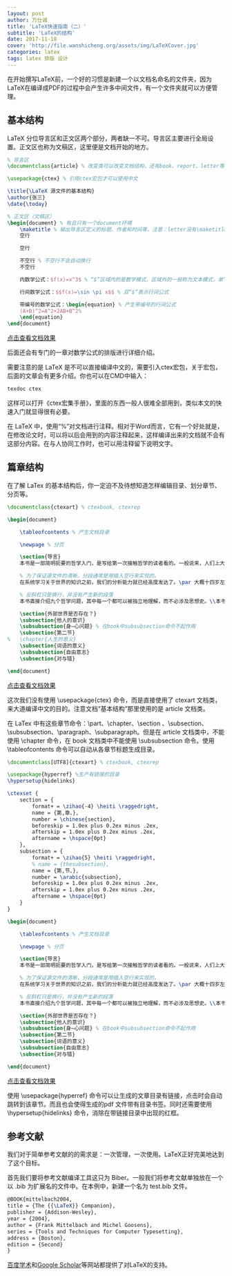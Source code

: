 ```yaml
---
layout: post
author: 万仕诚
title: 'LaTeX快速指南（二）'
subtitle: 'LaTeX的结构'
date: 2017-11-18
cover: 'http://file.wanshicheng.org/assets/img/LaTeXCover.jpg'
categories: latex
tags: latex 排版 设计
---
```


在开始撰写LaTeX前，一个好的习惯是新建一个以文档名命名的文件夹，因为LaTeX在编译成PDF的过程中会产生许多中间文件，有一个文件夹就可以方便管理。

## 基本结构

LaTeX 分位导言区和正文区两个部分，两者缺一不可。导言区主要进行全局设置。正文区也称为文稿区，这里便是文档开始的地方。

```latex
% 导言区
\documentclass{article} % 改变类可以改变文档结构，还有book、report、letter等类

\usepackage{ctex} % 引用ctex宏包才可以使用中文

\title{\LaTeX 源文件的基本结构}
\author{张三}
\date{\today}

% 正文区（文稿区）
\begin{document} % 有且只有一个document环境
	\maketitle % 输出导言区定义的标题、作者和时间等，注意：letter没有\maketitle命令
	空行

	空行

	不空行 % 不空行不会自动换行
	不空行

	内数学公式：$f(x)=x^3$ % “$”区域内的是数学模式，区域外的一般称为文本模式，单“$”表示行内公式

	行间数学公式：$$f(x)=\sin \pi x$$ % 双“$”表示行间公式

	带编号的数学公式：\begin{equation} % 产生带编号的行间公式
	(A+B)^2=A^2+2AB+B^2%
	\end{equation}
\end{document}
```

[点击查看文档效果](https://github.com/wanshicheng/LaTeX-quick-tour/blob/master/source/source.pdf)

后面还会有专门的一章对数学公式的排版进行详细介绍。

需要注意的是 LaTeX 是不可以直接编译中文的，需要引入ctex宏包，关于宏包，后面的文章会有更多介绍。你也可以在CMD中输入：

```bash
texdoc ctex
```

这样可以打开《ctex宏集手册》，里面的东西一般人很难全部用到，类似本文的快速入门就显得很有必要。

在 LaTeX 中，使用“%”对文档进行注释。相对于Word而言，它有一个好处就是，在修改论文时，可以将以后会用到的内容注释起来，这样编译出来的文档就不会有这部分内容。在与人协同工作时，也可以用注释留下说明文字。


## 篇章结构

在了解 LaTex 的基本结构后，你一定迫不及待想知道怎样编辑目录、划分章节、分页等。

```latex
\documentclass{ctexart} % ctexbook, ctexrep

\begin{document}

	\tableofcontents % 产生文档目录

	\newpage % 分页

	\section{导言}
	本书是一部简明扼要的哲学入门，是写给第一次接触哲学的读者看的。一般说来，人们上大学之后才开始学习哲学，所以我想，本书的大多数读者都应该在读大学，或者已经从大学毕业。不过年龄问题与哲学学科的本质并无关系，要是有喜欢抽象观念和理论论证的聪明高中生能读到这本书，并且也能从中享受到哲学思考的乐趣，我会非常高兴的。

	% 为了保证源文件的清晰，分段通常是用插入空行来实现的。
	在系统学习关于世界的知识之前，我们的分析能力就已经高度发达了。\par 大概十四岁左右，许多人就开始以自己的方式思考哲学问题了：什么东西真的存在？

	% 反斜杠只是换行，并没有产生新的段落
	本书直接介绍九个哲学问题，其中每一个都可以被独立地理解，而不必涉及思想史。\\本书不打算讨论过去伟大的哲学著作，也不讲这些著作的文化背景。

	\section{外部世界是否存在？}
	\subsection{他人的意识}
	\subsubsection{身—心问题} % 在book中subsubsection命令不起作用
	\subsection{第二节}
%	\chapter{人生的意义}
	\subsection{词语的意义}
	\subsubsection{自由意志}
	\subsection{对与错}

\end{document}
```

[点击查看文档效果](https://github.com/wanshicheng/LaTeX-quick-tour/blob/master/doc-structure/doc-structure-1.pdf)

这次我们没有使用 \usepackage{ctex} 命令，而是直接使用了 ctexart 文档类，来大道编译中文的目的。注意文档“基本结构”那里使用的是 article 文档类。

在 LaTex 中有这些章节命令：\part、\chapter、\section 、\subsection、\subsubsection、\paragraph、\subparagraph。但是在 article 文档类中，不能使用 \chapter 命令，在 book 文档类中不能使用 \subsubsection 命令。使用 \tableofcontents 命令可以自动从各章节标题生成目录。

```latex
\documentclass[UTF8]{ctexart} % ctexbook, ctexrep

\usepackage{hyperref} %生产有链接的目录
\hypersetup{hidelinks}

\ctexset {
	section = {
		format+ = \zihao{-4} \heiti \raggedright,
		name = {第,章、},
		number = \chinese{section},
		beforeskip = 1.0ex plus 0.2ex minus .2ex,
		afterskip = 1.0ex plus 0.2ex minus .2ex,
		aftername = \hspace{0pt}
	},
	subsection = {
		format+ = \zihao{5} \heiti \raggedright,
		% name = {thesubsection},
		name = {第,节、},
		number = \arabic{subsection},
		beforeskip = 1.0ex plus 0.2ex minus .2ex,
		afterskip = 1.0ex plus 0.2ex minus .2ex,
		aftername = \hspace{0pt}
	}
}

\begin{document}

	\tableofcontents % 产生文档目录

	\newpage % 分页

	\section{导言}
	本书是一部简明扼要的哲学入门，是写给第一次接触哲学的读者看的。一般说来，人们上大学之后才开始学习哲学，所以我想，本书的大多数读者都应该在读大学，或者已经从大学毕业。不过年龄问题与哲学学科的本质并无关系，要是有喜欢抽象观念和理论论证的聪明高中生能读到这本书，并且也能从中享受到哲学思考的乐趣，我会非常高兴的。

	% 为了保证源文件的清晰，分段通常是用插入空行来实现的。
	在系统学习关于世界的知识之前，我们的分析能力就已经高度发达了。\par 大概十四岁左右，许多人就开始以自己的方式思考哲学问题了：什么东西真的存在？

	% 反斜杠只是换行，并没有产生新的段落
	本书直接介绍九个哲学问题，其中每一个都可以被独立地理解，而不必涉及思想史。\\本书不打算讨论过去伟大的哲学著作，也不讲这些著作的文化背景。

	\section{外部世界是否存在？}
	\subsection{他人的意识}
	\subsubsection{身—心问题} % 在book中subsubsection命令不起作用
	\subsection{第二节}
	\subsection{词语的意义}
	\subsubsection{自由意志}
	\subsection{对与错}

\end{document}
```

[点击查看文档效果](https://github.com/wanshicheng/LaTeX-quick-tour/blob/master/doc-structure/doc-structure-2.pdf)

使用 \usepackage{hyperref} 命令可以让生成的文章目录有链接，点击时会自动跳转到该章节。而且也会使得生成的pdf 文件带有目录书签。同时还需要使用 \hypersetup{hidelinks}
命令，消除在带链接目录中出现的红框。

## 参考文献

我们对于简单参考文献的的需求是：一次管理，一次使用。LaTeX正好完美地达到了这个目标。

首先我们要将参考文献编译工具这只为 Biber。一般我们将参考文献单独放在一个以 .bib 为扩展名的文件中。在本例中，新建一个名为 test.bib 文件。

```latex
@BOOK{mittelbach2004,
title = {The {{\LaTeX}} Companion},
publisher = {Addison-Wesley},
year = {2004},
author = {Frank Mittelbach and Michel Goosens},
series = {Tools and Techniques for Computer Typesetting},
address = {Boston},
edition = {Second}
}
```
[百度学术](http://xueshu.baidu.com/)和[Google Scholar](https://scholar.google.com/)等网站都提供了对LaTeX的支持。
